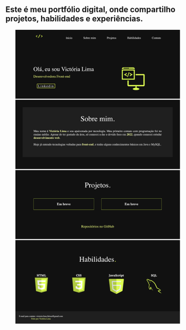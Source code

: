 ## Este é meu portfólio digital, onde compartilho projetos, habilidades e experiências.
<p align="center">
<img width="450" src="image/home.png">
<img width="450" src="image/about-me.png">
<img width="450" src="image/projects.png">
<img width="450" src="image/skills.png">
</p>
